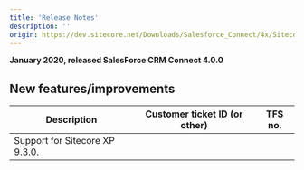 ```yaml
---
title: 'Release Notes'
description: ''
origin: https://dev.sitecore.net/Downloads/Salesforce_Connect/4x/Sitecore_Connect_for_Salesforce_CRM_400/Release_Notes
---
```


**January 2020, released SalesForce CRM Connect 4.0.0**

## New features/improvements

| Description                    | Customer ticket ID (or other) | TFS no. |
| ------------------------------ | ----------------------------- | ------- |
| Support for Sitecore XP 9.3.0. |                               |         |
